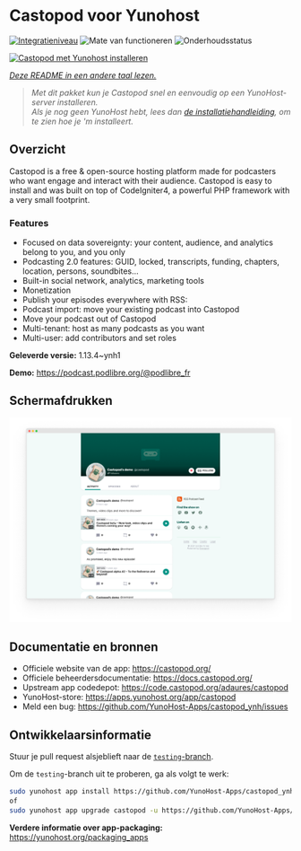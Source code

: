<!--
NB: Deze README is automatisch gegenereerd door <https://github.com/YunoHost/apps/tree/master/tools/readme_generator>
Hij mag NIET handmatig aangepast worden.
-->

# Castopod voor Yunohost

[![Integratieniveau](https://apps.yunohost.org/badge/integration/castopod)](https://ci-apps.yunohost.org/ci/apps/castopod/)
![Mate van functioneren](https://apps.yunohost.org/badge/state/castopod)
![Onderhoudsstatus](https://apps.yunohost.org/badge/maintained/castopod)

[![Castopod met Yunohost installeren](https://install-app.yunohost.org/install-with-yunohost.svg)](https://install-app.yunohost.org/?app=castopod)

*[Deze README in een andere taal lezen.](./ALL_README.md)*

> *Met dit pakket kun je Castopod snel en eenvoudig op een YunoHost-server installeren.*  
> *Als je nog geen YunoHost hebt, lees dan [de installatiehandleiding](https://yunohost.org/install), om te zien hoe je 'm installeert.*

## Overzicht

Castopod is a free & open-source hosting platform made for podcasters who want engage and interact with their audience.
Castopod is easy to install and was built on top of CodeIgniter4, a powerful PHP framework with a very small footprint.


### Features

- Focused on data sovereignty: your content, audience, and analytics belong to you, and you only
- Podcasting 2.0 features: GUID, locked, transcripts, funding, chapters, location, persons, soundbites…
- Built-in social network, analytics, marketing tools
- Monetization
- Publish your episodes everywhere with RSS:
- Podcast import: move your existing podcast into Castopod
- Move your podcast out of Castopod
- Multi-tenant: host as many podcasts as you want
- Multi-user: add contributors and set roles

**Geleverde versie:** 1.13.4~ynh1

**Demo:** <https://podcast.podlibre.org/@podlibre_fr>

## Schermafdrukken

![Schermafdrukken van Castopod](./doc/screenshots/screenshot.png)

## Documentatie en bronnen

- Officiele website van de app: <https://castopod.org/>
- Officiele beheerdersdocumentatie: <https://docs.castopod.org/>
- Upstream app codedepot: <https://code.castopod.org/adaures/castopod>
- YunoHost-store: <https://apps.yunohost.org/app/castopod>
- Meld een bug: <https://github.com/YunoHost-Apps/castopod_ynh/issues>

## Ontwikkelaarsinformatie

Stuur je pull request alsjeblieft naar de [`testing`-branch](https://github.com/YunoHost-Apps/castopod_ynh/tree/testing).

Om de `testing`-branch uit te proberen, ga als volgt te werk:

```bash
sudo yunohost app install https://github.com/YunoHost-Apps/castopod_ynh/tree/testing --debug
of
sudo yunohost app upgrade castopod -u https://github.com/YunoHost-Apps/castopod_ynh/tree/testing --debug
```

**Verdere informatie over app-packaging:** <https://yunohost.org/packaging_apps>
